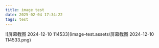 ```yaml
---
title: image test
date: 2025-02-04 17:34:22
tags: test
---
```


![屏幕截图 2024-12-10 114533](image-test.assets/屏幕截图 2024-12-10 114533.png)
